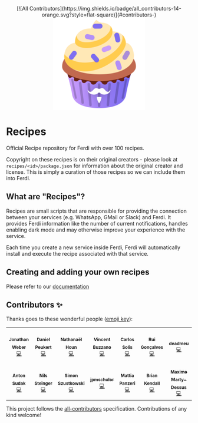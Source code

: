 <p align="center">
<!-- ALL-CONTRIBUTORS-BADGE:START - Do not remove or modify this section -->
[![All Contributors](https://img.shields.io/badge/all_contributors-14-orange.svg?style=flat-square)](#contributors-)
<!-- ALL-CONTRIBUTORS-BADGE:END -->
    <a href="https://getferdi.com/services">
      <img src="./logo.svg" alt="" width="250"/>
    </a>
</p>

# Recipes

Official Recipe repository for Ferdi with over 100 recipes.

Copyright on these recipes is on their original creators - please look at `recipes/<id>/package.json` for information about the original creator and license. This is simply a curation of those recipes so we can include them into Ferdi.

## What are "Recipes"?

Recipes are small scripts that are responsible for providing the connection between your services (e.g. WhatsApp, GMail or Slack) and Ferdi. It provides Ferdi information like the number of current notifications, handles enabling dark mode and may otherwise improve your experience with the service.

Each time you create a new service inside Ferdi, Ferdi will automatically install and execute the recipe associated with that service.

## Creating and adding your own recipes

Please refer to our [documentation](docs/integration.md)

## Contributors ✨

Thanks goes to these wonderful people ([emoji key](https://allcontributors.org/docs/en/emoji-key)):

<!-- ALL-CONTRIBUTORS-LIST:START - Do not remove or modify this section -->
<!-- prettier-ignore-start -->
<!-- markdownlint-disable -->
<table>
  <tr>
    <td align="center"><a href="https://github.com/bejonwe"><img src="https://avatars.githubusercontent.com/u/1766000?v=4?s=100" width="100px;" alt=""/><br /><sub><b>Jonathan Weber</b></sub></a><br /><a href="https://github.com/getferdi/recipes/commits?author=bejonwe" title="Code">💻</a></td>
    <td align="center"><a href="https://gitlab.com/dpeukert"><img src="https://avatars.githubusercontent.com/u/3451904?v=4?s=100" width="100px;" alt=""/><br /><sub><b>Daniel Peukert</b></sub></a><br /><a href="https://github.com/getferdi/recipes/commits?author=dpeukert" title="Code">💻</a></td>
    <td align="center"><a href="http://www.nathanaelhoun.fr"><img src="https://avatars.githubusercontent.com/u/45119518?v=4?s=100" width="100px;" alt=""/><br /><sub><b>Nathanaël Houn</b></sub></a><br /><a href="https://github.com/getferdi/recipes/commits?author=nathanaelhoun" title="Code">💻</a></td>
    <td align="center"><a href="https://github.com/vbuzzano"><img src="https://avatars.githubusercontent.com/u/280143?v=4?s=100" width="100px;" alt=""/><br /><sub><b>Vincent Buzzano</b></sub></a><br /><a href="https://github.com/getferdi/recipes/commits?author=vbuzzano" title="Code">💻</a></td>
    <td align="center"><a href="http://azkware.net"><img src="https://avatars.githubusercontent.com/u/1644021?v=4?s=100" width="100px;" alt=""/><br /><sub><b>Carlos Solís</b></sub></a><br /><a href="https://github.com/getferdi/recipes/commits?author=csolisr" title="Code">💻</a></td>
    <td align="center"><a href="http://www.ruippeixotog.net"><img src="https://avatars.githubusercontent.com/u/613493?v=4?s=100" width="100px;" alt=""/><br /><sub><b>Rui Gonçalves</b></sub></a><br /><a href="https://github.com/getferdi/recipes/commits?author=ruippeixotog" title="Code">💻</a></td>
    <td align="center"><a href="https://github.com/deadmeu"><img src="https://avatars.githubusercontent.com/u/12111013?v=4?s=100" width="100px;" alt=""/><br /><sub><b>deadmeu</b></sub></a><br /><a href="https://github.com/getferdi/recipes/commits?author=deadmeu" title="Code">💻</a></td>
  </tr>
  <tr>
    <td align="center"><a href="https://github.com/ZwS"><img src="https://avatars.githubusercontent.com/u/2487205?v=4?s=100" width="100px;" alt=""/><br /><sub><b>Anton Sudak</b></sub></a><br /><a href="https://github.com/getferdi/recipes/commits?author=ZwS" title="Code">💻</a></td>
    <td align="center"><a href="https://voidptr.de"><img src="https://avatars.githubusercontent.com/u/2692085?v=4?s=100" width="100px;" alt=""/><br /><sub><b>Nils Steinger</b></sub></a><br /><a href="https://github.com/getferdi/recipes/commits?author=n-st" title="Code">💻</a></td>
    <td align="center"><a href="http://blog.simonszu.de"><img src="https://avatars.githubusercontent.com/u/700707?v=4?s=100" width="100px;" alt=""/><br /><sub><b>Simon Szustkowski</b></sub></a><br /><a href="https://github.com/getferdi/recipes/commits?author=simonszu" title="Code">💻</a></td>
    <td align="center"><a href="https://github.com/jpmschuler"><img src="https://avatars.githubusercontent.com/u/12411176?v=4?s=100" width="100px;" alt=""/><br /><sub><b>jpmschuler</b></sub></a><br /><a href="https://github.com/getferdi/recipes/commits?author=jpmschuler" title="Code">💻</a></td>
    <td align="center"><a href="http://panz3r.dev"><img src="https://avatars.githubusercontent.com/u/1754457?v=4?s=100" width="100px;" alt=""/><br /><sub><b>Mattia Panzeri</b></sub></a><br /><a href="https://github.com/getferdi/recipes/commits?author=panz3r" title="Code">💻</a></td>
    <td align="center"><a href="http://briankendall.net"><img src="https://avatars.githubusercontent.com/u/7917884?v=4?s=100" width="100px;" alt=""/><br /><sub><b>Brian Kendall</b></sub></a><br /><a href="https://github.com/getferdi/recipes/commits?author=briankendall" title="Code">💻</a></td>
    <td align="center"><a href="http://maxmd.xyz"><img src="https://avatars.githubusercontent.com/u/25101871?v=4?s=100" width="100px;" alt=""/><br /><sub><b>Maxime Marty-Dessus</b></sub></a><br /><a href="https://github.com/getferdi/recipes/commits?author=maximeMD" title="Code">💻</a></td>
  </tr>
</table>

<!-- markdownlint-restore -->
<!-- prettier-ignore-end -->

<!-- ALL-CONTRIBUTORS-LIST:END -->

This project follows the [all-contributors](https://github.com/all-contributors/all-contributors) specification. Contributions of any kind welcome!